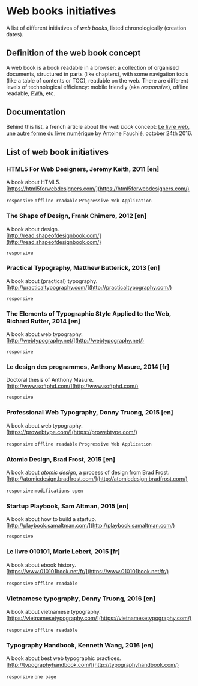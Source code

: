 # Web books initiatives

A list of different initiatives of *web books*, listed chronologically (creation dates).

## Definition of the web book concept
A web book is a book readable in a browser: a collection of organised documents, structured in parts (like chapters), with some navigation tools (like a table of contents or TOC), readable on the web. There are different levels of technological efficiency: mobile friendly (aka *responsive*), offline readable, <abbr title="Progressive Web Application">PWA</abbr>, etc.

## Documentation
Behind this list, a french article about the *web book* concept: [Le livre web, une autre forme du livre numérique](https://www.quaternum.net//2016/10/24/le-livre-web-une-autre-forme-du-livre-numerique/) by Antoine Fauchié, october 24th 2016.


## List of web book initiatives

### HTML5 For Web Designers, Jeremy Keith, 2011 [en]
A book about HTML5.  
[https://html5forwebdesigners.com/](https://html5forwebdesigners.com/)

`responsive` `offline readable` `Progressive Web Application`

### The Shape of Design, Frank Chimero, 2012 [en]
A book about design.  
[http://read.shapeofdesignbook.com/](http://read.shapeofdesignbook.com/)

`responsive`

### Practical Typography, Matthew Butterick, 2013 [en]
A book about (practical) typography.  
[http://practicaltypography.com/](http://practicaltypography.com/)

`responsive`

### The Elements of Typographic Style Applied to the Web, Richard Rutter, 2014 [en]
A book about web typography.  
[http://webtypography.net/](http://webtypography.net/)

`responsive`

### Le design des programmes, Anthony Masure, 2014 [fr]
Doctoral thesis of Anthony Masure.  
[http://www.softphd.com/](http://www.softphd.com/)

`responsive`

### Professional Web Typography, Donny Truong, 2015 [en]
A book about web typography.  
[https://prowebtype.com/](https://prowebtype.com/)

`responsive` `offline readable` `Progressive Web Application`

### Atomic Design, Brad Frost, 2015 [en]
A book about *atomic design*, a process of design from Brad Frost.  
[http://atomicdesign.bradfrost.com/](http://atomicdesign.bradfrost.com/)

`responsive` `modifications open`

### Startup Playbook, Sam Altman, 2015 [en]
A book about how to build a startup.  
[http://playbook.samaltman.com/](http://playbook.samaltman.com/)

`responsive`

### Le livre 010101, Marie Lebert, 2015 [fr]
A book about ebook history.  
[https://www.010101book.net/fr/](https://www.010101book.net/fr/)

`responsive` `offline readable`


### Vietnamese typography, Donny Truong, 2016 [en]
A book about vietnamese typography.  
[https://vietnamesetypography.com/](https://vietnamesetypography.com/)

`responsive` `offline readable`

### Typography Handbook, Kenneth Wang, 2016 [en]
A book about best web typographic practices.  
[http://typographyhandbook.com/](http://typographyhandbook.com/)

`responsive` `one page`

